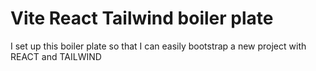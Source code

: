 # Vite React Tailwind boiler plate
I set up this boiler plate so that I can easily bootstrap a new project with REACT and TAILWIND
